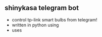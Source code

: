 ## shinykasa telegram bot
- control tp-link smart bulbs from telegram!
- written in python using 
- uses 
